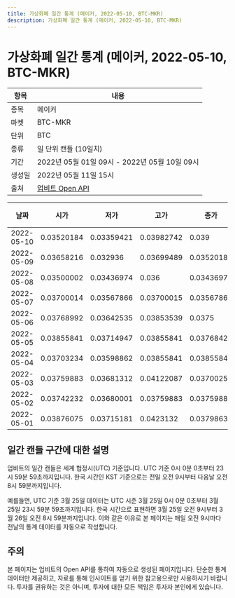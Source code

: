 ```yaml
---
title: 가상화폐 일간 통계 (메이커, 2022-05-10, BTC-MKR)
description: 가상화폐 일간 통계 (메이커, 2022-05-10, BTC-MKR)
---
```



가상화폐 일간 통계 (메이커, 2022-05-10, BTC-MKR)
===

|항목|내용|
|--|--|
|종목|메이커|
|마켓|BTC-MKR|
|단위|BTC|
|종류|일 단위 캔들 (10일치)|
|기간|2022년 05월 01일 09시 - 2022년 05월 10일 09시|
|생성일|2022년 05월 11일 15시|
|출처|[업비트 Open API](https://docs.upbit.com)|


|날짜|시가|저가|고가|종가|비고|
|--|--|--|--|--|--|
|2022-05-10|0.03520184|0.03359421|0.03982742|0.039|    |
|2022-05-09|0.03658216|0.032936|0.03699489|0.03520184|    |
|2022-05-08|0.03500002|0.03436974|0.036|0.03436974|    |
|2022-05-07|0.03700014|0.03567866|0.03700015|0.03567866|    |
|2022-05-06|0.03768992|0.03642535|0.03853539|0.0375|    |
|2022-05-05|0.03855841|0.03714947|0.03855841|0.0376842|    |
|2022-05-04|0.03703234|0.03598862|0.03855841|0.03855841|    |
|2022-05-03|0.03759883|0.03681312|0.04122087|0.03700252|    |
|2022-05-02|0.03742232|0.03680001|0.03759883|0.03759883|    |
|2022-05-01|0.03876075|0.03715181|0.0423132|0.03798632|    |


일간 캔들 구간에 대한 설명
---


업비트의 일간 캔들은 세계 협정시(UTC) 기준입니다. 
UTC 기준 0시 0분 0초부터 23시 59분 59초까지입니다. 
한국 시간인 KST 기준으로는 전일 오전 9시부터 다음날 오전 8시 59분까지입니다. 


예를들면, UTC 기준 3월 25일 데이터는 UTC 시준 3월 25일 0시 0분 0초부터 3월 25일 23시 59분 59초까지입니다. 
한국 시간으로 표현하면 3월 25일 오전 9시부터 3월 26일 오전 8시 59분까지입니다. 
이와 같은 이유로 본 페이지는 매일 오전 9시마다 전날의 통계 데이터를 자동으로 작성합니다. 


주의
---


본 페이지는 업비트의 Open API를 통하여 자동으로 생성된 페이지입니다. 
단순한 통계 데이터만 제공하고, 자료를 통해 인사이트를 얻기 위한 참고용으로만 사용하시기 바랍니다. 
투자를 권유하는 것은 아니며, 투자에 대한 모든 책임은 투자자 본인에게 있습니다. 
